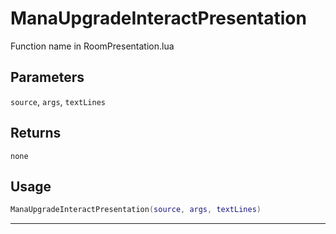 # ManaUpgradeInteractPresentation
Function name in RoomPresentation.lua
## Parameters
`source`, `args`, `textLines`
## Returns
`none`
## Usage
```lua
ManaUpgradeInteractPresentation(source, args, textLines)
```
---
